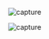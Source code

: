 ![capture](https://github.com/user-attachments/assets/1f11820f-de5d-4bc6-8353-b5a2e5660412)





![capture](https://github.com/user-attachments/assets/185a9143-0e91-474c-9c51-3b829dc3c899)
